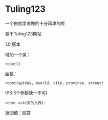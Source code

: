 # Tuling123

一个由初学者做的十分简单的库

基于Tuling123网站

1.0 版本

增加一个类：

    robot()

函数：

    robot(apiKey, userId, city, province, street)

(PS:5个参数缺一不可)

    robot.ask(问的东西):

返回值：回答